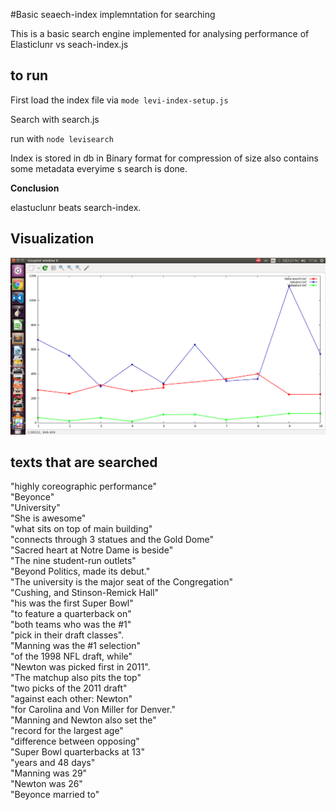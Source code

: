#Basic seaech-index implemntation for searching

This is a basic search engine implemented for analysing performance of Elasticlunr vs seach-index.js

## to run
First load the index file via
`mode levi-index-setup.js`

Search with search.js

run with `node levisearch` 

Index is stored in db in Binary format for compression of size also contains some metadata everyime 
s search is done.

**Conclusion**

 elastuclunr beats search-index.
 
## Visualization

 ![](/plot.png)
 
## texts that are searched 
 
"highly coreographic performance" 	   							
"Beyonce" 			  											
"University"			  										 
"She is awesome"		  										 
"what sits on top of main building" 							 
"connects through 3 statues and the Gold Dome"					
"Sacred heart at Notre Dame is beside"							
"The nine student-run outlets"									
"Beyond Politics, made its debut."								
"The university is the major seat of the Congregation"						
"Cushing, and Stinson-Remick Hall"															
"his was the first Super Bowl"									
"to feature a quarterback on" 									
"both teams who was the #1" 									
"pick in their draft classes".									
"Manning was the #1 selection"									
"of the 1998 NFL draft, while" 									
"Newton was picked first in 2011".								
"The matchup also pits the top"									 
"two picks of the 2011 draft"									
"against each other: Newton" 									
"for Carolina and Von Miller for Denver."						 				
"Manning and Newton also set the"								
"record for the largest age"									
"difference between opposing"									
"Super Bowl quarterbacks at 13"																		
"years and 48 days" 											
"Manning was 29"												
"Newton was 26"													
"Beyonce married to"											
 
